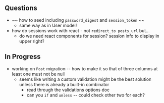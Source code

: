 ## Questions

- ~~ how to seed including `password_digest` and `session_token` ~~
  - same way as in User model!
- how do sessions work with react - not `redirect_to posts_url` but...
  - do we need react components for session? session info to display in upper right?


## In Progress

- working on `Post` migration -- how to make it so that of three columns at least one must not be null
  - seems like writing a custom validation might be the best solution unless there is already a built-in combinator
    - read through the validations options doc
    - can you `if` and `unless` -- could check other two for each?
